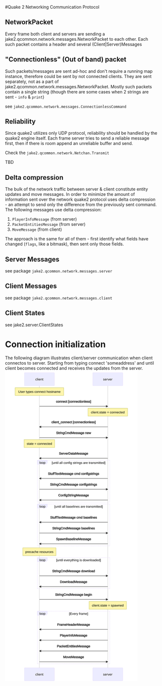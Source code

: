 #Quake 2 Networking Communication Protocol

## NetworkPacket

Every frame both client and servers are sending a jake2.qcommon.network.messages.NetworkPacket to each other.
Each such packet contains a header and several (Client|Server)Messages

## "Connectionless" (Out of band) packet
Such packets/messages are sent ad-hoc and don't require a running map instance, therefore could be sent by not connected clients.
They are sent separately, not as a part of jake2.qcommon.network.messages.NetworkPacket.
Mostly such packets contain a single string (though there are some cases when 2 strings are sent - `info` & `print`)

see `jake2.qcommon.network.messages.ConnectionlessCommand`

## Reliability
Since quake2 utilizes only UDP protocol, reliability should be handled by the quake2 engine itself.
Each frame server tries to send a reliable message first, then if there is room append an unreliable buffer and send.

Check the `jake2.qcommon.network.Netchan.Transmit`

TBD

## Delta compression

The bulk of the network traffic between server & client constitute entity updates and move messages.
In order to minimize the amount of information sent over the network quake2 protocol uses delta compression - an attempt to send only the difference from the previously sent command. 
The following messages use delta compression:

 1. `PlayerInfoMessage` (from server)
 2. `PacketEntitiesMessage` (from server)
 3. `MoveMessage` (from client)

The approach is the same for all of them - first identify what fields have changed (`flags`, like a bitmask), then sent only those fields.

## Server Messages
see package `jake2.qcommon.network.messages.server`

## Client Messages
see package `jake2.qcommon.network.messages.client`

## Client States
see jake2.server.ClientStates

# Connection initialization
The following diagram illustrates client/server communication when client connectos to server.
Starting from typing connect 'someaddress' and until client becomes connected and receives the updates from the server. 
![Connection initialization](./connection.svg)
